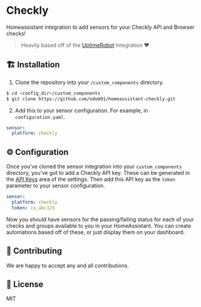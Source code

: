 # Checkly

Homeassistant integration to add sensors for your Checkly API and Browser checks!

> Heavily based off of the [UptimeRobot](https://github.com/home-assistant/core/tree/dev/homeassistant/components/uptimerobot) Integration ❤️

## 🏗 Installation

1. Clone the repository into your `/custom_components` directory.

```bash
$ cd <config_dir>/custom_components
$ git clone https://github.com/ndom91/homeassistant-checkly.git
```

2. Add this to your sensor configuration. For example, in `configuration.yaml`.

```yaml
sensor:
  platform: checkly
```

## ⚙ Configuration

Once you've cloned the sensor integration into your `custom_components` directory, you've got to add a Checkly API key. These can be generated in the [API Keys](https://app.checklyhq.com/settings/user/api-keys) area of the settings.  Then add this API key as the `token` parameter to your sensor configuration.

```yaml
sensor:
  platform: checkly
  token: cu_abc123
```

Now you should have sensors for the passing/failing status for each of your checks and groups available to you in your HomeAssistant. You can create automations based off of these, or just display them on your dashboard.

## 👷 Contributing

We are happy to accept any and all contributions.

## 📝 License

MIT
